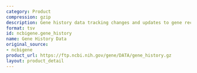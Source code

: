 ```yaml
---
category: Product
compression: gzip
description: Gene history data tracking changes and updates to gene records over time
format: tsv
id: ncbigene.gene_history
name: Gene History Data
original_source:
- ncbigene
product_url: https://ftp.ncbi.nih.gov/gene/DATA/gene_history.gz
layout: product_detail
---
```

